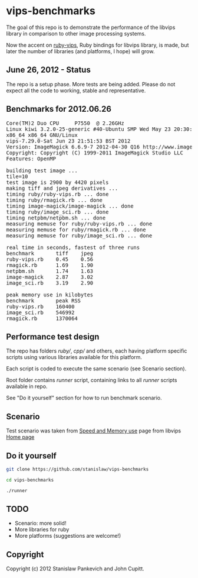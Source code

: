 # vips-benchmarks

The goal of this repo is to demonstrate the performance of the libvips library
in comparison to other image processing systems.

Now the accent on [ruby-vips](https://github.com/jcupitt/ruby-vips), Ruby
bindings for libvips library, is made, but later the number of libraries
(and platforms, I hope) will grow.

## June 26, 2012 - Status

The repo is a setup phase. More tests are being added. 
Please do not expect all the code to working,
stable and representative.

## Benchmarks for 2012.06.26

<pre>
Core(TM)2 Duo CPU     P7550  @ 2.26GHz
Linux kiwi 3.2.0-25-generic #40-Ubuntu SMP Wed May 23 20:30:51 UTC 2012 x86_64
x86_64 x86_64 GNU/Linux
vips-7.29.0-Sat Jun 23 21:51:53 BST 2012
Version: ImageMagick 6.6.9-7 2012-04-30 Q16 http://www.imagemagick.org
Copyright: Copyright (C) 1999-2011 ImageMagick Studio LLC
Features: OpenMP   

building test image ...
tile=10
test image is 2900 by 4420 pixels
making tiff and jpeg derivatives ...
timing ruby/ruby-vips.rb ... done
timing ruby/rmagick.rb ... done
timing image-magick/image-magick ... done
timing ruby/image_sci.rb ... done
timing netpbm/netpbm.sh ... done
measuring memuse for ruby/ruby-vips.rb ... done
measuring memuse for ruby/rmagick.rb ... done
measuring memuse for ruby/image_sci.rb ... done

real time in seconds, fastest of three runs
benchmark       tiff    jpeg
ruby-vips.rb    0.45    0.56    
rmagick.rb      1.69    1.90    
netpbm.sh       1.74    1.63    
image-magick    2.87    3.02    
image_sci.rb    3.19    2.90    

peak memory use in kilobytes
benchmark       peak RSS
ruby-vips.rb    160400
image_sci.rb    546992
rmagick.rb      1370064
</pre>

## Performance test design

The repo has folders _ruby/_, _cpp/_ and others, each having platform
specific scripts using various libraries available for this platform.

Each script is coded to execute the same scenario (see Scenario
section).

Root folder contains _runner_ script, containing links to all _runner_
scripts available in repo.

See "Do it yourself" section for how to run benchmark scenario.

## Scenario

Test scenario was taken from [Speed and Memory
use](http://www.vips.ecs.soton.ac.uk/index.php?title=Speed_and_Memory_Use)
page from libvips [Home
page](http://www.vips.ecs.soton.ac.uk/index.php?title=VIPS)

## Do it yourself

```bash
git clone https://github.com/stanislaw/vips-benchmarks

cd vips-benchmarks

./runner 
```

## TODO

* Scenario: more solid!
* More libraries for ruby
* More platforms (suggestions are welcome!)

## Copyright

Copyright (c) 2012 Stanislaw Pankevich and John Cupitt.
